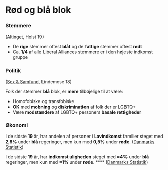 # Rød og blå blok

### Stemmere

([Altinget](https://www.altinget.dk/artikel/hvilke-partier-stemmer-de-rigeste-og-mindst-velhavende-vaelgere-paa), Holst 19)

* De **rige** stemmer oftest **blåt** og de **fattige** stemmer oftest **rødt**
* Ca. **1/4** af alle Liberal Alliances stemmere er i den højeste indkomst gruppe

### Politik

([Sex & Samfund](https://www.sexogsamfund.dk/sites/default/files/sex\_og\_samfund\_normicide\_2018\_topline.pdf), Lindemose 18)

Folk der stemmer **blå** blok, er **mere** tilbøjelige til at være:

* Homofobiske og transfobiske
* **OK** med **mobning** og **diskrimination** af folk der er LGBTQ+&#x20;
* Være **modstandere** af LGBTQ+ personers **basale rettigheder**

### Økonomi

I de sidste **19** år, har andelen af personer i **Lavindkomst** familier steget med **2,8%** under **blå** regeringer, men kun med **0,5%** under **røde**. ([Danmarks Statistik](https://www.statistikbanken.dk/IFOR12P))

I de sidste **19** år, har **indkomst uligheden** steget med **≈4%** under **blå** regeringer, men kun med **≈1%** under **røde**. **** ([Danmarks Statistik](https://www.statistikbanken.dk/IFOR41))
